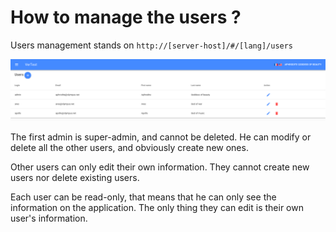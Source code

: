 # How to manage the users ?

Users management stands on `http://[server-host]/#/[lang]/users`

![Users page](assets/users-en.png)

The first admin is super-admin, and cannot be deleted. He can modify or delete all the other users,
 and obviously create new ones.

Other users can only edit their own information. They cannot create new users nor delete existing users.

Each user can be read-only, that means that he can only see the information on the application. The only
 thing they can edit is their own user's information.
